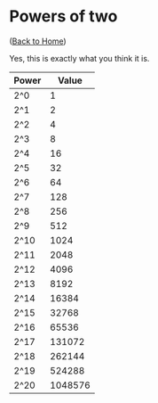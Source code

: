 # Powers of two

([Back to Home](README.md))

Yes, this is exactly what you think it is.

| Power | Value   |
| ----- | ------- |
| 2^0   | 1       |
| 2^1   | 2       |
| 2^2   | 4       |
| 2^3   | 8       |
| 2^4   | 16      |
| 2^5   | 32      |
| 2^6   | 64      |
| 2^7   | 128     |
| 2^8   | 256     |
| 2^9   | 512     |
| 2^10  | 1024    |
| 2^11  | 2048    |
| 2^12  | 4096    |
| 2^13  | 8192    |
| 2^14  | 16384   |
| 2^15  | 32768   |
| 2^16  | 65536   |
| 2^17  | 131072  |
| 2^18  | 262144  |
| 2^19  | 524288  |
| 2^20  | 1048576 |
